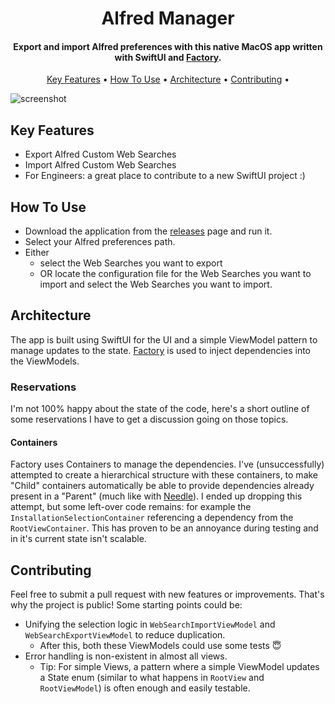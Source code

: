 

<h1 align="center">
  Alfred Manager
</h1>

<h4 align="center">Export and import Alfred preferences with this native MacOS app written with SwiftUI and <a href="https://github.com/hmlongco/Factory">Factory</a>.</h4>

<p align="center">
  <a href="#key-features">Key Features</a> •
  <a href="#how-to-use">How To Use</a> •
  <a href="#architecture">Architecture</a> •
    <a href="#contributing">Contributing</a> •
</p>

![screenshot](https://raw.githubusercontent.com/JillevdW/alfred-manager/master/header_image.png)

## Key Features

* Export Alfred Custom Web Searches
* Import Alfred Custom Web Searches
* For Engineers: a great place to contribute to a new SwiftUI project :)

## How To Use

- Download the application from the [releases](https://github.com/JillevdW/alfred-manager/releases) page and run it.
- Select your Alfred preferences path.
- Either
	- select the Web Searches you want to export
	- OR locate the configuration file for the Web Searches you want to import and select the Web Searches you want to import.

## Architecture

The app is built using SwiftUI for the UI and a simple ViewModel pattern to manage updates to the state. [Factory](https://github.com/hmlongco/Factory) is used to inject dependencies into the ViewModels.

### Reservations
I'm not 100% happy about the state of the code, here's a short outline of some reservations I have to get a discussion going on those topics.
#### Containers
Factory uses Containers to manage the dependencies. I've (unsuccessfully) attempted to create a hierarchical structure with these containers, to make "Child" containers automatically be able to provide dependencies already present in a "Parent" (much like with [Needle](https://github.com/uber/needle)). I ended up dropping this attempt, but some left-over code remains: for example the `InstallationSelectionContainer` referencing a dependency from the `RootViewContainer`. This has proven to be an annoyance during testing and in it's current state isn't scalable.


## Contributing

Feel free to submit a pull request with new features or improvements. That's why the project is public! Some starting points could be:
- Unifying the selection logic in `WebSearchImportViewModel` and `WebSearchExportViewModel` to reduce duplication.
	- After this, both these ViewModels could use some tests 😇
- Error handling is non-existent in almost all views.
	- Tip: For simple Views, a pattern where a simple ViewModel updates a State enum (similar to what happens in `RootView` and `RootViewModel`) is often enough and easily testable.
